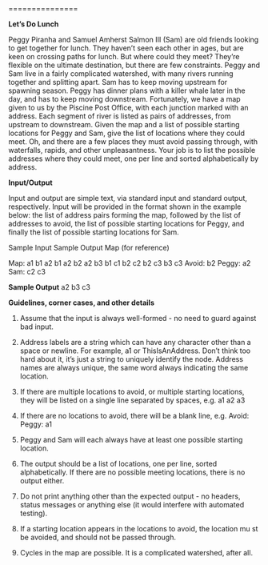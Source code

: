 <html>
<body>
===============
<p><b>Let’s Do Lunch</b></p>

<p>
Peggy Piranha and Samuel Amherst Salmon III (Sam) are old friends looking to 
get together for lunch. They haven’t seen each other in ages, but are keen on 
crossing paths for lunch. But where could they meet? They’re flexible on the 
ultimate destination, but there are few constraints. 
Peggy and Sam live in a fairly complicated watershed, with many rivers running 
together and splitting apart. Sam has to keep moving upstream for spawning 
season. Peggy has dinner plans with a killer whale later in the day, and has to 
keep moving downstream. Fortunately, we have a map given to us by the 
Piscine Post Office, with each junction marked with an address. Each segment 
of river is listed as pairs of addresses, from upstream to downstream. Given the 
map and a list of possible starting locations for Peggy and Sam, give the list of 
locations where they could meet. Oh, and there are a few places they must 
avoid passing through, with waterfalls, rapids, and other unpleasantness. Your 
job is to list the possible addresses where they could meet, one per line and 
sorted alphabetically by address.</p>

<p><b>Input/Output</b></p>

<p>Input and output are simple text, via standard input and standard output, 
respectively. Input will be provided in the format shown in the example below: 
the list of address pairs forming the map, followed by the list of addresses to 
avoid, the list of possible starting locations for Peggy, and finally the list of 
possible starting locations for Sam.</p>

Sample Input  Sample Output  Map (for reference)

<p>Map:
a1 b1
a2 b1
a2 b2
a2 b3
b1 c1
b2 c2
b2 c3
b3 c3
Avoid:
b2
Peggy:
a2
Sam:
c2 c3</p>

<p><b>Sample Output</b>
a2
b3
c3 </p>

<p><b>Guidelines, corner cases, and other details</p></b>

1.  Assume that the input is always well-formed - no need to guard against 
bad input.

2.  Address labels are a string which can have any character other than a 
space or newline. For example, a1 or ThisIsAnAddress. Don’t think too 
hard about it, it’s just a string to uniquely identify the node. Address names 
are always unique, the same word always indicating the same location.

3.  If there are multiple locations to avoid, or multiple starting locations, they 
will be listed on a single line separated by spaces, e.g.
a1 a2 a3

4.  If there are no locations to avoid, there will be a blank line, e.g.
Avoid:
Peggy:
a1

5.  Peggy and Sam will each always have at least one possible starting 
location.

6.  The output should be a list of locations, one per line, sorted alphabetically. 
If there are no possible meeting locations, there is no output either.

7.  Do not print anything other than the expected output - no headers, status 
messages or anything else (it would interfere with automated testing).

8.  If a starting location appears in the locations to avoid, the location mu st be 
avoided, and should not be passed through.

9.  Cycles in the map are possible. It is a complicated watershed, after all.


</body>
</html>
